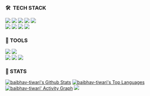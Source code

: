 ### 🛠 &nbsp;TECH STACK
![](https://img.shields.io/badge/C-00599C?style=for-the-badge&logo=c&logoColor=white)
![](https://img.shields.io/badge/C%2B%2B-00599C?style=for-the-badge&logo=c%2B%2B&logoColor=white)
![](https://img.shields.io/badge/Python-3776AB?style=for-the-badge&logo=python&logoColor=white)
![](https://img.shields.io/badge/HTML5-E34F26?style=for-the-badge&logo=html5&logoColor=white)
![](https://img.shields.io/badge/CSS3-1572B6?style=for-the-badge&logo=css3&logoColor=white)<br>
![](https://img.shields.io/badge/JavaScript-323330?style=for-the-badge&logo=javascript&logoColor=F7DF1E)
![](https://img.shields.io/badge/Java-ED8B00?style=for-the-badge&logo=java&logoColor=white)
![](https://img.shields.io/badge/Node.js-43853D?style=for-the-badge&logo=node.js&logoColor=white)
![](https://img.shields.io/badge/React-20232A?style=for-the-badge&logo=react&logoColor=61DAFB)<br>
### 🌌&nbsp;TOOLS
![](https://img.shields.io/badge/Tailwind_CSS-38B2AC?style=for-the-badge&logo=tailwind-css&logoColor=white)
![](https://img.shields.io/badge/Visual_Studio_Code-0078D4?style=for-the-badge&logo=visual%20studio%20code&logoColor=white)<br>
![](https://img.shields.io/badge/GIT-E44C30?style=for-the-badge&logo=git&logoColor=white)
![](https://img.shields.io/badge/Netlify-00C7B7?style=for-the-badge&logo=netlify&logoColor=white)
![](https://img.shields.io/badge/Canva-%2300C4CC.svg?&style=for-the-badge&logo=Canva&logoColor=white)<br>
### 📍&nbsp;STATS
  <a href="https://github.com/baibhav-tiwari/github-readme-stats"><img alt="baibhav-tiwari's Github Stats" src="https://github-readme-stats.vercel.app/api?username=baibhav-tiwari&show_icons=true&count_private=true&theme=react&hide_border=true&bg_color=0D1117" /></a>
  <a href="https://github.com/baibhav-tiwari/github-readme-stats"><img alt="baibhav-tiwari's Top Languages" src="https://github-readme-stats.vercel.app/api/top-langs/?username=baibhav-tiwari&langs_count=8&count_private=true&layout=compact&theme=react&hide_border=true&bg_color=0D1117" /></a>
  <br/>
<a href="https://github.com/baibhav-tiwari/github-readme-activity-graph"><img alt="baibhav-tiwari' Activity Graph" src="https://activity-graph.herokuapp.com/graph?username=baibhav-tiwari&bg_color=0D1117&color=5BCDEC&line=5BCDEC&point=FFFFFF&hide_border=true" /></a>
![](https://img.shields.io/github/followers/baibhav-tiwari.svg?style=social&label=Follow&maxAge=2592000)



